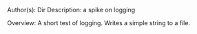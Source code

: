 Author(s): 
Dir Description: a spike on logging

Overview:
	A short test of logging. Writes a simple string to a file.